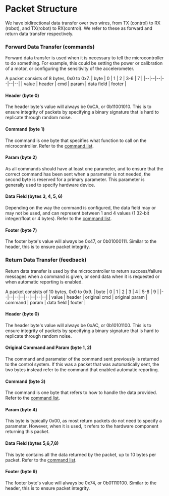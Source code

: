 # Packet Structure
We have bidirectional data transfer over two wires, from TX (control) to RX (robot), and TX(robot) to RX(control). We refer to these as forward and return data transfer respectively. 

### Forward Data Transfer (commands)
Forward data transfer is used when it is necessary to tell the microcontroller to do something. For example, this could be setting the power or calibration of a motor, or configuring the sensitivity of the accelerometer.

A packet consists of 8 bytes, 0x0 to 0x7.
| byte | 0 | 1 | 2 | 3-6 | 7 |
|--|--|--|--|--|--|
| value | header | cmd | param | data field | footer | 

#### Header (byte 0)
The header byte's value will always be 0xCA, or 0b11001010. This is to ensure integrity of packets by specifying a binary signature that is hard to replicate through random noise. 

#### Command (byte 1)
The command is one byte that specifies what function to call on the microcontroller. Refer to the [command list](command-list.md).

#### Param (byte 2)
As all commands should have at least one parameter, and to ensure that the correct command has been sent when a parameter is not needed, the second byte is reserved for a primary parameter. This parameter is generally used to specify hardware device.

#### Data Field (bytes 3, 4, 5, 6)
Depending on the way the command is configured, the data field may or may not be used, and can represent between 1 and 4 values (1 32-bit integer/float or 4 bytes). Refer to the [command list](command-list.md).

#### Footer (byte 7)
The footer byte's value will always be 0x47, or 0b01000111. Similar to the header, this is to ensure packet integrity.

### Return Data Transfer (feedback)
Return data transfer is used by the microcontroller to return success/failure messages when a command is given, or send data when it is requested or when automatic reporting is enabled.

A packet consists of 10 bytes, 0x0 to 0x9.
| byte | 0 | 1 | 2 | 3 | 4 | 5-8 | 9 | 
|--|--|--|--|--|--|--|--|
| value | header | original cmd | original param | command | param | data field | footer |

#### Header (byte 0)
The header byte's value will always be 0xAC, or 0b10101100. This is to ensure integrity of packets by specifying a binary signature that is hard to replicate through random noise. 

#### Original Command and Param (byte 1, 2)
The command and parameter of the command sent previously is returned to the control system. If this was a packet that was automatically sent, the two bytes instead refer to the command that enabled automatic reporting.

#### Command (byte 3)
The command is one byte that refers to how to handle the data provided. Refer to the [command list](command-list.md).

#### Param (byte 4)
This byte is typically 0x00, as most return packets do not need to specify a parameter. However, when it is used, it refers to the hardware component returning this packet. 

#### Data Field (bytes 5,6,7,8)
This byte contains all the data returned by the packet, up to 10 bytes per packet. Refer to the [command list](command-list.md).

#### Footer (byte 9)
The footer byte's value will always be 0x74, or 0b01110100. Similar to the header, this is to ensure packet integrity.
